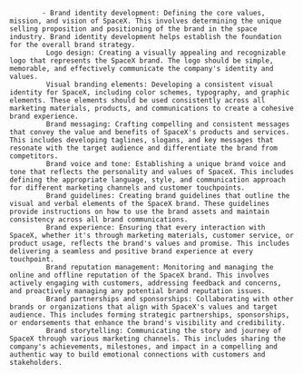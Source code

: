 			- Brand identity development: Defining the core values, mission, and vision of SpaceX. This involves determining the unique selling proposition and positioning of the brand in the space industry. Brand identity development helps establish the foundation for the overall brand strategy.
			 Logo design: Creating a visually appealing and recognizable logo that represents the SpaceX brand. The logo should be simple, memorable, and effectively communicate the company's identity and values.
			 Visual branding elements: Developing a consistent visual identity for SpaceX, including color schemes, typography, and graphic elements. These elements should be used consistently across all marketing materials, products, and communications to create a cohesive brand experience.
			 Brand messaging: Crafting compelling and consistent messages that convey the value and benefits of SpaceX's products and services. This includes developing taglines, slogans, and key messages that resonate with the target audience and differentiate the brand from competitors.
			 Brand voice and tone: Establishing a unique brand voice and tone that reflects the personality and values of SpaceX. This includes defining the appropriate language, style, and communication approach for different marketing channels and customer touchpoints.
			 Brand guidelines: Creating brand guidelines that outline the visual and verbal elements of the SpaceX brand. These guidelines provide instructions on how to use the brand assets and maintain consistency across all brand communications.
			 Brand experience: Ensuring that every interaction with SpaceX, whether it's through marketing materials, customer service, or product usage, reflects the brand's values and promise. This includes delivering a seamless and positive brand experience at every touchpoint.
			 Brand reputation management: Monitoring and managing the online and offline reputation of the SpaceX brand. This involves actively engaging with customers, addressing feedback and concerns, and proactively managing any potential brand reputation issues.
			 Brand partnerships and sponsorships: Collaborating with other brands or organizations that align with SpaceX's values and target audience. This includes forming strategic partnerships, sponsorships, or endorsements that enhance the brand's visibility and credibility.
			 Brand storytelling: Communicating the story and journey of SpaceX through various marketing channels. This includes sharing the company's achievements, milestones, and impact in a compelling and authentic way to build emotional connections with customers and stakeholders.



